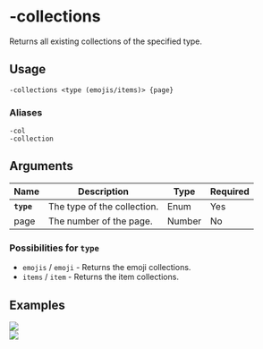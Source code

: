 # -collections

Returns all existing collections of the specified type.

## Usage

```
-collections <type (emojis/items)> {page}
```

### Aliases

```
-col
-collection
```

## Arguments

| Name     | Description                 | Type   | Required |
| -------- | --------------------------- | ------ | -------- |
| **`type`** | The type of the collection. | Enum   | Yes      |
| page     | The number of the page.     | Number | No       |


### Possibilities for **`type`**

- `emojis` / `emoji` - Returns the emoji collections.
- `items` / `item` - Returns the item collections.

## Examples

<img src="https://user-images.githubusercontent.com/111157596/245515549-5b0dc79f-09c0-4000-8ec7-96f673c56aec.png" class="rounded-corners">\
<img src="https://user-images.githubusercontent.com/111157596/245515652-362ace77-7069-448a-a91c-5b51fc4ce43b.png" class="rounded-corners">
